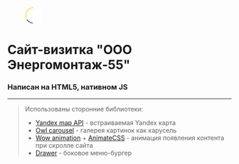 <figure>
    <img src="/img/logo.svg" width="37px" height="37px" alt="Логотип">
</figure>

# Сайт-визитка "ООО Энергомонтаж-55"

### Написан на HTML5, нативном JS
___
>Использованы сторонние библиотеки:
>- [Yandex map API](https://yandex.ru/dev/maps/jsapi/doc/2.1/dg/concepts/map.html) - встраиваемая Yandex карта
>- [Owl carousel](https://github.com/OwlCarousel2/OwlCarousel2) - галерея картинок как карусель
>- [Wow animation](https://wowjs.uk/) + [AnimateCSS](https://animate.style/) - анимация появления контента при скролле сайта
>- [Drawer](https://github.com/blivesta/drawer/) - боковое меню-бургер

